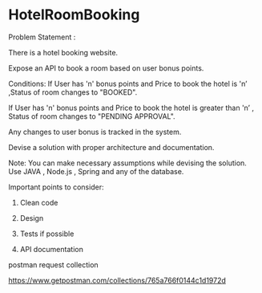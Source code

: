 # HotelRoomBooking

Problem Statement :

There is a hotel booking website.

Expose an API to book a room based on user bonus points.

 

Conditions:
If User has 'n' bonus points and Price to book the hotel is 'n’ ,Status of room changes to "BOOKED".

If User has 'n' bonus points and Price to book the hotel is greater than 'n’ , Status of room changes to "PENDING APPROVAL".

Any changes to user bonus is tracked in the system.

 

Devise a solution with proper architecture and documentation.

Note:
You can make necessary assumptions while devising the solution. Use JAVA , Node.js , Spring and any of the database.

Important points to consider:

1) Clean code

2) Design

3) Tests if possible

4) API documentation


postman request collection

https://www.getpostman.com/collections/765a766f0144c1d1972d
